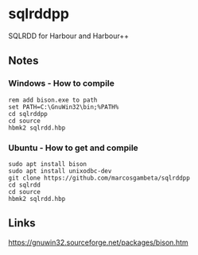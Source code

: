 # sqlrddpp
SQLRDD for Harbour and Harbour++

## Notes

### Windows - How to compile
```Batch
rem add bison.exe to path
set PATH=C:\GnuWin32\bin;%PATH%
cd sqlrddpp
cd source
hbmk2 sqlrdd.hbp
```

### Ubuntu - How to get and compile
```Batch
sudo apt install bison
sudo apt install unixodbc-dev
git clone https://github.com/marcosgambeta/sqlrddpp
cd sqlrdd
cd source
hbmk2 sqlrdd.hbp
```

## Links

https://gnuwin32.sourceforge.net/packages/bison.htm  
